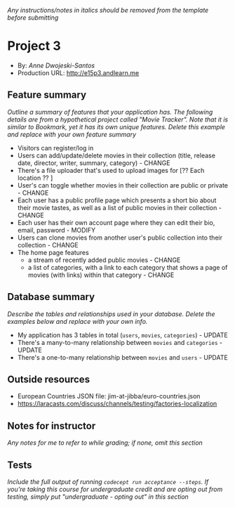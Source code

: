 *Any instructions/notes in italics should be removed from the template before submitting*

# Project 3
+ By: *Anne Dwojeski-Santos*
+ Production URL: <http://e15p3.andlearn.me>

## Feature summary
*Outline a summary of features that your application has. The following details are from a hypothetical project called "Movie Tracker". Note that it is similar to Bookmark, yet it has its own unique features. Delete this example and replace with your own feature summary*

+ Visitors can register/log in
+ Users can add/update/delete movies in their collection (title, release date, director, writer, summary, category) - CHANGE
+ There's a file uploader that's used to upload images for [?? Each location ?? ]
+ User's can toggle whether movies in their collection are public or private - CHANGE
+ Each user has a public profile page which presents a short bio about their movie tastes, as well as a list of public movies in their collection - CHANGE
+ Each user has their own account page where they can edit their bio, email, password - MODIFY
+ Users can clone movies from another user's public collection into their collection - CHANGE
+ The home page features
  + a stream of recently added public movies - CHANGE
  + a list of categories, with a link to each category that shows a page of movies (with links) within that category - CHANGE

  
## Database summary
*Describe the tables and relationships used in your database. Delete the examples below and replace with your own info.*

+ My application has 3 tables in total (`users`, `movies`, `categories`) - UPDATE
+ There's a many-to-many relationship between `movies` and `categories` - UPDATE
+ There's a one-to-many relationship between `movies` and `users` - UPDATE

## Outside resources
+ European Countries JSON file: jim-at-jibba/euro-countries.json
+ https://laracasts.com/discuss/channels/testing/factories-localization

## Notes for instructor
*Any notes for me to refer to while grading; if none, omit this section*

## Tests
*Include the full output of running `codecept run acceptance --steps`. If you’re taking this course for undergraduate credit and are opting out from testing, simply put "undergraduate - opting out" in this section*
